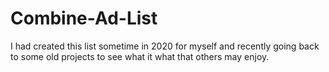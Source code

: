 # Combine-Ad-List
I had created this list sometime in 2020 for myself and recently going back to some old projects to see what it what that others may enjoy.
